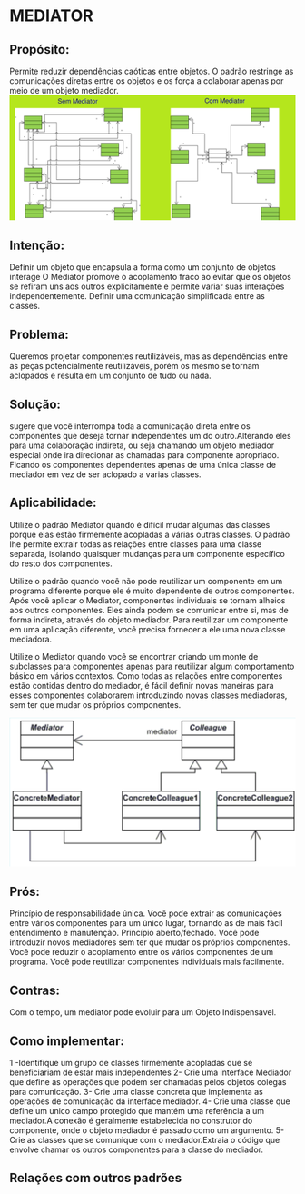 # MEDIATOR
## Propósito:
Permite reduzir dependências caóticas entre objetos. O padrão restringe as comunicações diretas entre os objetos e os força a colaborar apenas por meio de um objeto mediador.
![Representação do Mediator](./MediatorSem-Com.png)

## Intenção:
Definir um objeto que encapsula a forma como um conjunto de objetos interage O Mediator promove o acoplamento fraco ao evitar que os objetos se refiram uns aos outros explicitamente e permite variar suas interações independentemente.
Definir uma comunicação simplificada entre as classes.
## Problema: 
Queremos projetar componentes reutilizáveis, mas as dependências entre as peças potencialmente reutilizáveis, porém os mesmo se tornam aclopados e resulta em um conjunto de tudo ou nada.
## Solução:
sugere que você interrompa toda a comunicação direta entre os componentes que deseja tornar independentes um do outro.Alterando eles para uma colaboração indireta, ou seja chamando um objeto mediador especial onde ira direcionar as chamadas para componente apropriado. Ficando os componentes dependentes apenas de uma única classe de mediador em vez de ser aclopado a varias classes.
## Aplicabilidade: 
Utilize o padrão Mediator quando é difícil mudar algumas das classes porque elas estão firmemente acopladas a várias outras classes. O padrão lhe permite extrair todas as relações entre classes para uma classe separada, isolando quaisquer mudanças para um componente específico do resto dos componentes.

Utilize o padrão quando você não pode reutilizar um componente em um programa diferente porque ele é muito dependente de outros componentes. Após você aplicar o Mediator, componentes individuais se tornam alheios aos outros componentes. Eles ainda podem se comunicar entre si, mas de forma indireta, através do objeto mediador. Para reutilizar um componente em uma aplicação diferente, você precisa fornecer a ele uma nova classe mediadora.

Utilize o Mediator quando você se encontrar criando um monte de subclasses para componentes apenas para reutilizar algum comportamento básico em vários contextos. Como todas as relações entre componentes estão contidas dentro do mediador, é fácil definir novas maneiras para esses componentes colaborarem introduzindo novas classes mediadoras, sem ter que mudar os próprios componentes.

![Representação do Mediator](./Mediator.png)

## Prós:
Princípio de responsabilidade única. Você pode extrair as comunicações entre vários componentes para um único lugar, tornando as de mais fácil entendimento e manutenção.
Princípio aberto/fechado. Você pode introduzir novos mediadores sem ter que mudar os próprios componentes.
Você pode reduzir o acoplamento entre os vários componentes de um programa.
Você pode reutilizar componentes individuais mais facilmente.
## Contras:
Com o tempo, um mediator pode evoluir para um Objeto Indispensavel.
## Como implementar:
1 -Identifique um grupo de classes firmemente acopladas que se beneficiariam de estar mais independentes
2- Crie uma interface Mediador que define as operações que podem ser chamadas pelos objetos colegas para comunicação.
3- Crie uma classe concreta que implementa as operações de comunicação da interface mediador.
4- Crie uma classe que define um unico campo protegido que mantém uma referência a um mediador.A conexão é geralmente estabelecida no construtor do componente, onde o objeto mediador é passado como um argumento.
5- Crie as classes que se comunique com o mediador.Extraia o código que envolve chamar os outros componentes para a classe do mediador. 
## Relações com outros padrões
